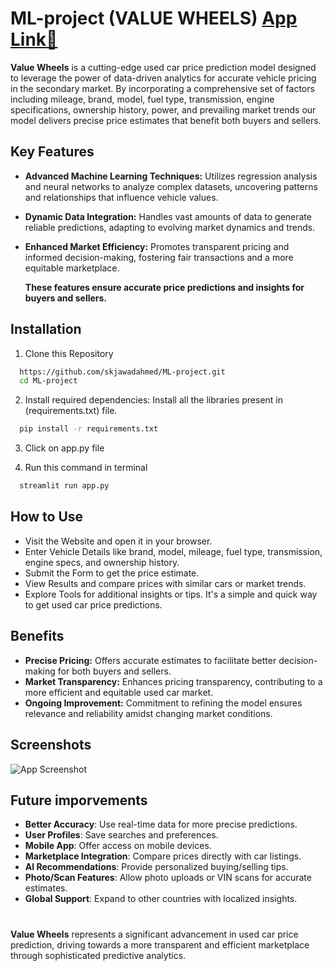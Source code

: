 # ML-project (VALUE WHEELS) [App Link🚗](https://valuewheels.streamlit.app/)
**Value Wheels** is a cutting-edge used car price prediction model designed to leverage the power of data-driven analytics for accurate vehicle pricing in the secondary market. By incorporating a comprehensive set of factors including mileage, brand, model, fuel type, transmission, engine specifications, ownership history, power, and prevailing market trends our model delivers precise price estimates that benefit both buyers and sellers.

## Key Features

- **Advanced Machine Learning Techniques:** Utilizes regression analysis and neural networks to analyze complex datasets, uncovering patterns and relationships that influence vehicle values.
- **Dynamic Data Integration:** Handles vast amounts of data to generate reliable predictions, adapting to evolving market dynamics and trends.
- **Enhanced Market Efficiency:** Promotes transparent pricing and informed decision-making, fostering fair transactions and a more equitable marketplace.

  **These features ensure accurate price predictions and insights for buyers and sellers.**


## Installation
1. Clone this Repository
```bash
  https://github.com/skjawadahmed/ML-project.git
  cd ML-project
```

2. Install required dependencies: Install all the libraries present in (requirements.txt) file.
```bash
  pip install -r requirements.txt
```
3. Click on app.py file

4. Run this command in terminal
```bash
  streamlit run app.py
```

## How to Use

- Visit the Website and open it in your browser.
- Enter Vehicle Details like brand, model, mileage, fuel type, transmission, engine specs, and ownership history.
- Submit the Form to get the price estimate.
- View Results and compare prices with similar cars or market trends.
- Explore Tools for additional insights or tips.
It's a simple and quick way to get used car price predictions.


## Benefits

- **Precise Pricing:** Offers accurate estimates to facilitate better decision-making for both buyers and sellers.
- **Market Transparency:** Enhances pricing transparency, contributing to a more efficient and equitable used car market.
- **Ongoing Improvement:** Commitment to refining the model ensures relevance and reliability amidst changing market conditions.

## Screenshots

![App Screenshot](https://via.placeholder.com/468x300?text=App+Screenshot+Here)

## Future imporvements
- **Better Accuracy**: Use real-time data for more precise predictions.
- **User Profiles**: Save searches and preferences.
- **Mobile App**: Offer access on mobile devices.
- **Marketplace Integration**: Compare prices directly with car listings.
- **AI Recommendations**: Provide personalized buying/selling tips.
- **Photo/Scan Features**: Allow photo uploads or VIN scans for accurate estimates.
- **Global Support**: Expand to other countries with localized insights.
#
**Value Wheels** represents a significant advancement in used car price prediction, driving towards a more transparent and efficient marketplace through sophisticated predictive analytics.
